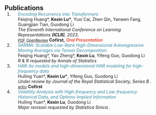 <h2 id="publications" style="margin: 2px 0px -15px;">Publications</h2>

<div class="publications">
<ol class="bibliography">

<li>
<div class="pub-row">

  <div class="col-sm-9" style="position: relative;padding-right: 15px;padding-left: 20px;">
    <div class="title"><i style="color:#3388A2">Encoding Recurrence into Transformers</i></div>
    <div class="author">Feiqing Huang*, <strong>Kexin Lu*</strong>, Yuxi Cai, Zhen Qin, Yanwen Fang, Guangjian Tian, Guodong Li</div>
    <div class="periodical"><em>The Eleventh International Conference on Learning Representations <strong>(ICLR)</strong>, 2023.</em></div>
    <div class="links">
      <a href="https://openreview.net/pdf?id=7YfHla7IxBJ" class="btn btn-sm z-depth-0" role="button" target="_blank" style="font-size:12px;">PDF</a>
      <a href="https://openreview.net/forum?id=7YfHla7IxBJ" class="btn btn-sm z-depth-0" role="button" target="_blank" style="font-size:12px;">OpenReview</a>
      <strong>Cofirst,</strong>
      <strong><i style="color:#e74d3c">Oral Presentation</i></strong>
    </div>
  </div>
</div>
</li>

<li>
<div class="pub-row">

  <div class="col-sm-9" style="position: relative;padding-right: 15px;padding-left: 20px;">
    <div class="title"><i style="color:#3388A2">SARMA: Scalable Low-Rank High-Dimensional Autoregressive Moving Averages via Tensor Decomposition</i></div>
    <div class="author">Feiqing Huang*, Yao Zheng*, <strong>Kexin Lu</strong>, Yifeng Guo, Guodong Li</div>
    <div class="periodical"><em>R & R requested by <i> Annals of Statistics </i> </em></div>
  </div>
</div>
</li>

<li>
<div class="pub-row">

  <div class="col-sm-9" style="position: relative;padding-right: 15px;padding-left: 20px;">
    <div class="title"><i style="color:#3388A2">HAR-Ito models and high-dimensional HAR modeling for high-frequency data</i></div>
    <div class="author">Huiling Yuan*, <strong>Kexin Lu*</strong>, Yifeng Guo, Guodong Li</div>
    <div class="periodical"><em>Under review by <i> Journal of the Royal Statistical Society, Series B </i>.</em></div>
    <div class="links">
      <a href="https://arxiv.org/abs/2303.02896" class="btn btn-sm z-depth-0" role="button" target="_blank" style="font-size:12px;">arXiv</a>
      <strong>Cofirst</strong>
    </div>
  </div>
</div>
</li>

<li>
<div class="pub-row">

  <div class="col-sm-9" style="position: relative;padding-right: 15px;padding-left: 20px;">
    <div class="title"><i style="color:#3388A2">Volatility Analysis with High-frequency and Low-frequency
Historical Data, and Options-Implied Information</i></div>
    <div class="author">Huiling Yuan*, <strong>Kexin Lu</strong>, Guodong Li</div>
    <div class="periodical"><em>Major revision requested by <i> Statistica Sinica </i>.</em></div>
  </div>
</div>
</li>


  
<br>

</ol>
</div>
